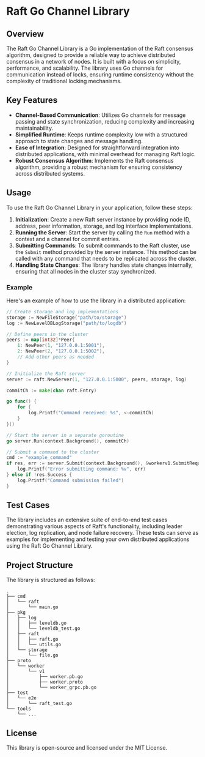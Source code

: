 # Raft Go Channel Library

## Overview

The Raft Go Channel Library is a Go implementation of the Raft consensus algorithm, designed to provide a reliable way to achieve distributed consensus in a network of nodes. It is built with a focus on simplicity, performance, and scalability. The library uses Go channels for communication instead of locks, ensuring runtime consistency without the complexity of traditional locking mechanisms.

## Key Features

- **Channel-Based Communication**: Utilizes Go channels for message passing and state synchronization, reducing complexity and increasing maintainability.
- **Simplified Runtime**: Keeps runtime complexity low with a structured approach to state changes and message handling.
- **Ease of Integration**: Designed for straightforward integration into distributed applications, with minimal overhead for managing Raft logic.
- **Robust Consensus Algorithm**: Implements the Raft consensus algorithm, providing a robust mechanism for ensuring consistency across distributed systems.

## Usage

To use the Raft Go Channel Library in your application, follow these steps:

1. **Initialization**: Create a new Raft server instance by providing node ID, address, peer information, storage, and log interface implementations.
2. **Running the Server**: Start the server by calling the `Run` method with a context and a channel for commit entries.
3. **Submitting Commands**: To submit commands to the Raft cluster, use the `Submit` method provided by the server instance. This method can be called with any command that needs to be replicated across the cluster.
4. **Handling State Changes**: The library handles state changes internally, ensuring that all nodes in the cluster stay synchronized.

### Example

Here's an example of how to use the library in a distributed application:

```go
// Create storage and log implementations
storage := NewFileStorage("path/to/storage")
log := NewLevelDBLogStorage("path/to/logdb")

// Define peers in the cluster
peers := map[int32]*Peer{
    1: NewPeer(1, "127.0.0.1:5001"),
    2: NewPeer(2, "127.0.0.1:5002"),
    // Add other peers as needed
}

// Initialize the Raft server
server := raft.NewServer(1, "127.0.0.1:5000", peers, storage, log)

commitCh := make(chan raft.Entry)

go func() {
	for {
		log.Printf("Command received: %s", <-commitCh)
    }
}()

// Start the server in a separate goroutine
go server.Run(context.Background(), commitCh)

// Submit a command to the cluster
cmd := "example_command"
if res, err := server.Submit(context.Background(), &workerv1.SubmitRequest{Command: cmd}); err != nil {
    log.Printf("Error submitting command: %v", err)
} else if !res.Success {
    log.Printf("Command submission failed")
}
```

## Test Cases

The library includes an extensive suite of end-to-end test cases demonstrating various aspects of Raft's functionality, including leader election, log replication, and node failure recovery. These tests can serve as examples for implementing and testing your own distributed applications using the Raft Go Channel Library.

## Project Structure

The library is structured as follows:

```
.
├── cmd
│   └── raft
│       └── main.go
├── pkg
│   ├── log
│   │   ├── leveldb.go
│   │   └── leveldb_test.go
│   ├── raft
│   │   ├── raft.go
│   │   └── utils.go
│   └── storage
│       └── file.go
├── proto
│   └── worker
│       └── v1
│           ├── worker.pb.go
│           ├── worker.proto
│           └── worker_grpc.pb.go
├── test
│   └── e2e
│       └── raft_test.go
└── tools
    └── ...
```

## License

This library is open-source and licensed under the MIT License.
